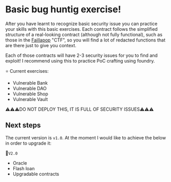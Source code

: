 
# Basic bug huntig exercise!

After you have learnt to recognize basic security issue you can practice your skills with this basic exercises. Each contract follows the simplified structure of a real-looking contract (although not fully functional), such as those in the [Faillapop](../faillapop) "CTF", so you will find a lot of redacted functions that are there just to give you context. 

Each of those contracts will have 2-3 security issues for you to find and exploit! I recommend using this to practice PoC crafting using foundry.


:star: Current exercises:

- Vulnerable Bank
- Vulnerable DAO
- Vulnerable Shop
- Vulnerable Vault 


:warning::warning::warning:DO NOT DEPLOY THIS, IT IS FULL OF SECURITY ISSUES:warning::warning::warning:


## Next steps

The current version is `v1.0`. At the moment I would like to achieve the below in order to upgrade it:

:pushpin:`V2.0`

- Oracle
- Flash loan
- Upgradable contracts
